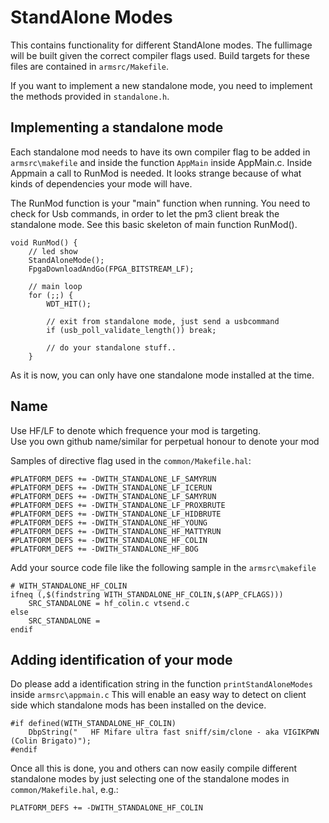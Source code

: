 # StandAlone Modes

This contains functionality for different StandAlone modes. The fullimage will be built given the correct compiler flags used. Build targets for these files are contained in `armsrc/Makefile`.

If you want to implement a new standalone mode, you need to implement the methods provided in `standalone.h`.

## Implementing a standalone mode

Each standalone mod needs to have its own compiler flag to be added in `armsrc\makefile` and inside the function `AppMain` inside  AppMain.c.  Inside Appmain a call to RunMod is needed.  It looks strange because of what kinds of dependencies your mode will have.  

The RunMod function is your "main" function when running.  You need to check for Usb commands,  in order to let the pm3 client break the standalone mode.  See this basic skeleton of main function RunMod().
````
void RunMod() {
    // led show
    StandAloneMode();
    FpgaDownloadAndGo(FPGA_BITSTREAM_LF);

    // main loop
    for (;;) {
        WDT_HIT();

        // exit from standalone mode, just send a usbcommand
        if (usb_poll_validate_length()) break;

        // do your standalone stuff..
    }
````

As it is now, you can only have one standalone mode installed at the time.  

## Name
Use HF/LF to denote which frequence your mod is targeting.  
Use you own github name/similar for perpetual honour to denote your mod

Samples of directive flag used in the `common/Makefile.hal`:
```
#PLATFORM_DEFS += -DWITH_STANDALONE_LF_SAMYRUN
#PLATFORM_DEFS += -DWITH_STANDALONE_LF_ICERUN
#PLATFORM_DEFS += -DWITH_STANDALONE_LF_SAMYRUN
#PLATFORM_DEFS += -DWITH_STANDALONE_LF_PROXBRUTE
#PLATFORM_DEFS += -DWITH_STANDALONE_LF_HIDBRUTE
#PLATFORM_DEFS += -DWITH_STANDALONE_HF_YOUNG
#PLATFORM_DEFS += -DWITH_STANDALONE_HF_MATTYRUN
#PLATFORM_DEFS += -DWITH_STANDALONE_HF_COLIN
#PLATFORM_DEFS += -DWITH_STANDALONE_HF_BOG
```
Add your source code file like the following sample in the `armsrc\makefile`

```
# WITH_STANDALONE_HF_COLIN
ifneq (,$(findstring WITH_STANDALONE_HF_COLIN,$(APP_CFLAGS)))
    SRC_STANDALONE = hf_colin.c vtsend.c
else
    SRC_STANDALONE =
endif
```

## Adding identification of your mode
Do please add a identification string in the function `printStandAloneModes` inside `armsrc\appmain.c`
This will enable an easy way to detect on client side which standalone mods has been installed on the device.
```
#if defined(WITH_STANDALONE_HF_COLIN)
    DbpString("   HF Mifare ultra fast sniff/sim/clone - aka VIGIKPWN (Colin Brigato)");
#endif
````

Once all this is done, you and others can now easily compile different standalone modes by just selecting one of the standalone modes in `common/Makefile.hal`, e.g.:

````
PLATFORM_DEFS += -DWITH_STANDALONE_HF_COLIN
````
